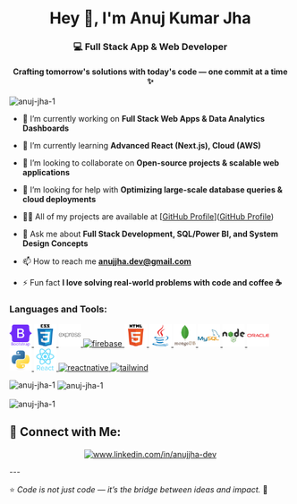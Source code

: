 <h1 align="center">Hey 👋, I'm Anuj Kumar Jha</h1>
<h3 align="center">💻 Full Stack App & Web Developer </h3>
<h4 align="center">Crafting tomorrow's solutions with today's code — one commit at a time ✨</h4>

<p align="centre"> <img src="https://komarev.com/ghpvc/?username=anuj-jha-1&label=Profile%20views&color=0e75b6&style=flat" alt="anuj-jha-1" /> </p>



- 🔭 I’m currently working on **Full Stack Web Apps & Data Analytics Dashboards**

- 🌱 I’m currently learning **Advanced React (Next.js), Cloud (AWS)**

- 👯 I’m looking to collaborate on **Open-source projects & scalable web applications**

- 🤝 I’m looking for help with **Optimizing large-scale database queries & cloud deployments**

- 👨‍💻 All of my projects are available at [[GitHub Profile](https://github.com/anuj-jha-1)]([GitHub Profile](https://github.com/anuj-jha-1))

- 💬 Ask me about **Full Stack Development, SQL/Power BI, and System Design Concepts**

- 📫 How to reach me **anujjha.dev@gmail.com**

- ⚡ Fun fact **I love solving real-world problems with code and coffee ☕**


<h3 align="left">Languages and Tools:</h3>
<p align="left"> <a href="https://getbootstrap.com" target="_blank" rel="noreferrer"> <img src="https://raw.githubusercontent.com/devicons/devicon/master/icons/bootstrap/bootstrap-plain-wordmark.svg" alt="bootstrap" width="40" height="40"/> </a> <a href="https://www.w3schools.com/css/" target="_blank" rel="noreferrer"> <img src="https://raw.githubusercontent.com/devicons/devicon/master/icons/css3/css3-original-wordmark.svg" alt="css3" width="40" height="40"/> </a> <a href="https://expressjs.com" target="_blank" rel="noreferrer"> <img src="https://raw.githubusercontent.com/devicons/devicon/master/icons/express/express-original-wordmark.svg" alt="express" width="40" height="40"/> </a> <a href="https://firebase.google.com/" target="_blank" rel="noreferrer"> <img src="https://www.vectorlogo.zone/logos/firebase/firebase-icon.svg" alt="firebase" width="40" height="40"/> </a> <a href="https://www.w3.org/html/" target="_blank" rel="noreferrer"> <img src="https://raw.githubusercontent.com/devicons/devicon/master/icons/html5/html5-original-wordmark.svg" alt="html5" width="40" height="40"/> </a> <a href="https://www.java.com" target="_blank" rel="noreferrer"> <img src="https://raw.githubusercontent.com/devicons/devicon/master/icons/java/java-original.svg" alt="java" width="40" height="40"/> </a> <a href="https://www.mongodb.com/" target="_blank" rel="noreferrer"> <img src="https://raw.githubusercontent.com/devicons/devicon/master/icons/mongodb/mongodb-original-wordmark.svg" alt="mongodb" width="40" height="40"/> </a> <a href="https://www.mysql.com/" target="_blank" rel="noreferrer"> <img src="https://raw.githubusercontent.com/devicons/devicon/master/icons/mysql/mysql-original-wordmark.svg" alt="mysql" width="40" height="40"/> </a> <a href="https://nodejs.org" target="_blank" rel="noreferrer"> <img src="https://raw.githubusercontent.com/devicons/devicon/master/icons/nodejs/nodejs-original-wordmark.svg" alt="nodejs" width="40" height="40"/> </a> <a href="https://www.oracle.com/" target="_blank" rel="noreferrer"> <img src="https://raw.githubusercontent.com/devicons/devicon/master/icons/oracle/oracle-original.svg" alt="oracle" width="40" height="40"/> </a> <a href="https://www.python.org" target="_blank" rel="noreferrer"> <img src="https://raw.githubusercontent.com/devicons/devicon/master/icons/python/python-original.svg" alt="python" width="40" height="40"/> </a> <a href="https://reactjs.org/" target="_blank" rel="noreferrer"> <img src="https://raw.githubusercontent.com/devicons/devicon/master/icons/react/react-original-wordmark.svg" alt="react" width="40" height="40"/> </a> <a href="https://reactnative.dev/" target="_blank" rel="noreferrer"> <img src="https://reactnative.dev/img/header_logo.svg" alt="reactnative" width="40" height="40"/> </a> <a href="https://tailwindcss.com/" target="_blank" rel="noreferrer"> <img src="https://www.vectorlogo.zone/logos/tailwindcss/tailwindcss-icon.svg" alt="tailwind" width="40" height="40"/> </a> </p>

<p><img align="left" src="https://github-readme-stats.vercel.app/api/top-langs?username=anuj-jha-1&show_icons=true&locale=en&layout=compact" alt="anuj-jha-1" /></p>

<p>&nbsp;<img align="center" src="https://github-readme-stats.vercel.app/api?username=anuj-jha-1&show_icons=true&locale=en" alt="anuj-jha-1" /></p>

<p><img align="center" src="https://github-readme-streak-stats.herokuapp.com/?user=anuj-jha-1&" alt="anuj-jha-1" /></p>


## 🔗 Connect with Me:
<p align="center">
<a href="https://linkedin.com/in/www.linkedin.com/in/anujjha-dev" target="blank"><img align="center" src="https://raw.githubusercontent.com/rahuldkjain/github-profile-readme-generator/master/src/images/icons/Social/linked-in-alt.svg" alt="www.linkedin.com/in/anujjha-dev" height="30" width="40" /></a>
</p>
---

⭐️ *Code is not just code — it’s the bridge between ideas and impact.* 🚀
